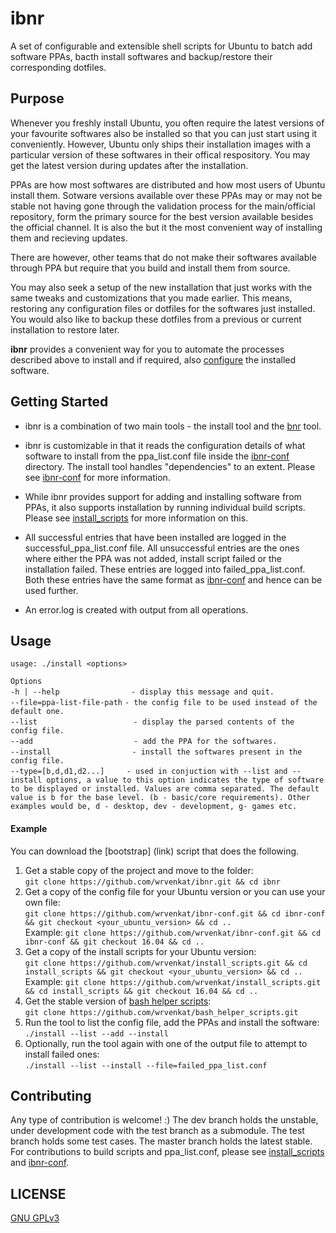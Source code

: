 # ibnr
A set of configurable and extensible shell scripts for Ubuntu to batch add software PPAs, bacth install softwares and backup/restore their corresponding dotfiles.

## Purpose
  Whenever you freshly install Ubuntu, you often require the latest versions of your favourite softwares also be installed so that you can just start using it conveniently. However, Ubuntu only ships their installation images with a particular version of these softwares in their offical respository. You may get the latest version during updates after the installation.

  PPAs are how most softwares are distributed and how most users of Ubuntu install them. Sotware versions available over these PPAs may or may not be stable not having gone through the validation process for the main/official repository, form the primary source for the best version available besides the official channel. It is also the but it the most convenient way of installing them and recieving updates.
  
  There are however, other teams that do not make their softwares available through PPA but require that you build and install them from source.
  
  You may also seek a setup of the new installation that just works with the same tweaks and customizations that you made earlier. This means, restoring any configuration files or dotfiles for the softwares just installed. You would also like to backup these dotfiles from a previous or current installation to restore later.
  
  **ibnr** provides a convenient way for you to automate the processes described above to install and if required, also [configure](https://github.com/wrvenkat/bnr) the installed software.

## Getting Started
* ibnr is a combination of two main tools - the install tool and the [bnr](https://github.com/wrvenkat/bnr) tool.

* ibnr is customizable in that it reads the configuration details of what software to install from the ppa_list.conf file inside the [ibnr-conf](https://github.com/wrvenkat/ibnr-conf) directory. The install tool handles "dependencies" to an extent. Please see [ibnr-conf](https://github.com/wrvenkat/ibnr-conf) for more information.
  
* While ibnr provides support for adding and installing software from PPAs, it also supports installation by running individual build scripts. Please see [install_scripts](https://github.com/wrvenkat/install_scripts) for more information on this.

* All successful entries that have been installed are logged in the successful_ppa_list.conf file. All unsuccessful entries are the ones where either the PPA was not added, install script failed or the installation failed. These entries are logged into failed_ppa_list.conf. Both these entries have the same format as [ibnr-conf](https://github.com/wrvenkat/ibnr-conf) and hence can be used further.

* An error.log is created with output from all operations.
  
## Usage

`usage: ./install <options>`

`Options`  
`-h | --help`&nbsp;&nbsp;&nbsp;&nbsp;&nbsp;&nbsp;&nbsp;&nbsp;&nbsp;&nbsp;&nbsp;&nbsp;&nbsp;&nbsp;&nbsp;&nbsp;&nbsp;&nbsp;&nbsp;&nbsp;&nbsp;&nbsp;&nbsp;&nbsp;&nbsp;&nbsp;&nbsp;&nbsp;&nbsp;`- display this message and quit.`  
`--file=ppa-list-file-path`&nbsp;`- the config file to be used instead of the default one.`  
`--list`&nbsp;&nbsp;&nbsp;&nbsp;&nbsp;&nbsp;&nbsp;&nbsp;&nbsp;&nbsp;&nbsp;&nbsp;&nbsp;&nbsp;&nbsp;&nbsp;&nbsp;&nbsp;&nbsp;&nbsp;&nbsp;&nbsp;&nbsp;&nbsp;&nbsp;&nbsp;&nbsp;&nbsp;&nbsp;&nbsp;&nbsp;&nbsp;&nbsp;&nbsp;&nbsp;&nbsp;&nbsp;&nbsp;&nbsp;`- display the parsed contents of the config file.`  
`--add`&nbsp;&nbsp;&nbsp;&nbsp;&nbsp;&nbsp;&nbsp;&nbsp;&nbsp;&nbsp;&nbsp;&nbsp;&nbsp;&nbsp;&nbsp;&nbsp;&nbsp;&nbsp;&nbsp;&nbsp;&nbsp;&nbsp;&nbsp;&nbsp;&nbsp;&nbsp;&nbsp;&nbsp;&nbsp;&nbsp;&nbsp;&nbsp;&nbsp;&nbsp;&nbsp;&nbsp;&nbsp;&nbsp;&nbsp;&nbsp;&nbsp;`- add the PPA for the softwares.`  
`--install`&nbsp;&nbsp;&nbsp;&nbsp;&nbsp;&nbsp;&nbsp;&nbsp;&nbsp;&nbsp;&nbsp;&nbsp;&nbsp;&nbsp;&nbsp;&nbsp;&nbsp;&nbsp;&nbsp;&nbsp;&nbsp;&nbsp;&nbsp;&nbsp;&nbsp;&nbsp;&nbsp;&nbsp;&nbsp;&nbsp;&nbsp;&nbsp;&nbsp;`- install the softwares present in the config file.`  
`--type=[b,d,d1,d2...]`&nbsp;&nbsp;&nbsp;&nbsp;&nbsp;&nbsp;&nbsp;&nbsp;&nbsp;`- used in conjuction with --list and --install options, a value to this option indicates the type of software to be displayed or installed. Values are comma separated. The default value is b for the base level. (b - basic/core requirements). Other examples would be, d - desktop, dev - development, g- games etc.`

#### Example
You can download the [bootstrap] (link) script that does the following.  
  1. Get a stable copy of the project and move to the folder:  
  `git clone https://github.com/wrvenkat/ibnr.git && cd ibnr`
  2. Get a copy of the config file for your Ubuntu version or you can use your own file:  
  `git clone https://github.com/wrvenkat/ibnr-conf.git && cd ibnr-conf && git checkout <your_ubuntu_version> && cd ..`  
   Example: `git clone https://github.com/wrvenkat/ibnr-conf.git && cd ibnr-conf && git checkout 16.04 && cd ..`  
  3. Get a copy of the install scripts for your Ubuntu version:  
  `git clone https://github.com/wrvenkat/install_scripts.git && cd install_scripts && git checkout <your_ubuntu_version> && cd ..`  
   Example: `git clone https://github.com/wrvenkat/install_scripts.git && cd install_scripts && git checkout 16.04 && cd ..`  
  4. Get the stable version of [bash helper scripts](https://github.com/wrvenkat/bash_helper_scripts.git):  
  `git clone https://github.com/wrvenkat/bash_helper_scripts.git`  
  5. Run the tool to list the config file, add the PPAs and install the software:  
  `./install --list --add --install`  
  6. Optionally, run the tool again with one of the output file to attempt to install failed ones:  
  `./install --list --install --file=failed_ppa_list.conf`

## Contributing

Any type of contribution is welcome! :) The dev branch holds the unstable, under development code with the test branch as a submodule. The test branch holds some test cases. The master branch holds the latest stable.  
For contributions to build scripts and ppa_list.conf, please see [install_scripts](https://github.com/wrvenkat/install_scripts) and [ibnr-conf](https://github.com/wrvenkat/ibnr-conf).

## LICENSE

[GNU GPLv3](https://www.gnu.org/licenses/gpl-3.0.en.html)
